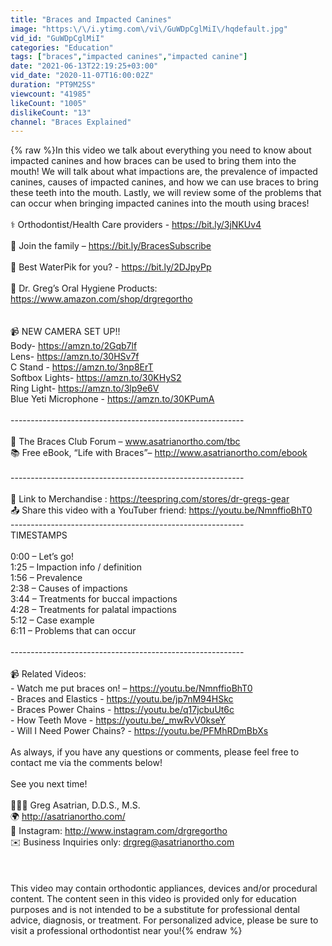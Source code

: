 ```yaml
---
title: "Braces and Impacted Canines"
image: "https:\/\/i.ytimg.com\/vi\/GuWDpCglMiI\/hqdefault.jpg"
vid_id: "GuWDpCglMiI"
categories: "Education"
tags: ["braces","impacted canines","impacted canine"]
date: "2021-06-13T22:19:25+03:00"
vid_date: "2020-11-07T16:00:02Z"
duration: "PT9M25S"
viewcount: "41985"
likeCount: "1005"
dislikeCount: "13"
channel: "Braces Explained"
---
```

{% raw %}In this video we talk about everything you need to know about impacted canines and how braces can be used to bring them into the mouth! We will talk about what impactions are, the prevalence of impacted canines, causes of impacted canines, and how we can use braces to bring these teeth into the mouth. Lastly, we will review some of the problems that can occur when bringing impacted canines into the mouth using braces! <br /><br />⚕ Orthodontist/Health Care providers - <a rel="nofollow" target="blank" href="https://bit.ly/3jNKUv4">https://bit.ly/3jNKUv4</a><br /><br />🥰 Join the family – <a rel="nofollow" target="blank" href="https://bit.ly/BracesSubscribe">https://bit.ly/BracesSubscribe</a><br /><br />🧐 Best WaterPik for you? - <a rel="nofollow" target="blank" href="https://bit.ly/2DJpyPp">https://bit.ly/2DJpyPp</a> <br /><br />🦷 Dr. Greg’s Oral Hygiene Products: <a rel="nofollow" target="blank" href="https://www.amazon.com/shop/drgregortho">https://www.amazon.com/shop/drgregortho</a><br /><br /><br />📹 NEW CAMERA SET UP!!<br />Body- <a rel="nofollow" target="blank" href="https://amzn.to/2Gqb7lf">https://amzn.to/2Gqb7lf</a> <br />Lens- <a rel="nofollow" target="blank" href="https://amzn.to/30HSv7f">https://amzn.to/30HSv7f</a> <br />C Stand - <a rel="nofollow" target="blank" href="https://amzn.to/3np8ErT">https://amzn.to/3np8ErT</a> <br />Softbox Lights- <a rel="nofollow" target="blank" href="https://amzn.to/30KHyS2">https://amzn.to/30KHyS2</a> <br />Ring Light- <a rel="nofollow" target="blank" href="https://amzn.to/3lp9e6V">https://amzn.to/3lp9e6V</a> <br />Blue Yeti Microphone - <a rel="nofollow" target="blank" href="https://amzn.to/30KPumA">https://amzn.to/30KPumA</a><br /><br />---------------------------------------------------------- <br /><br />💌 The Braces Club Forum – www.asatrianortho.com/tbc <br />📚 Free eBook, “Life with Braces”– <a rel="nofollow" target="blank" href="http://www.asatrianortho.com/ebook">http://www.asatrianortho.com/ebook</a> <br /><br />---------------------------------------------------------- <br /><br />🧵 Link to Merchandise : <a rel="nofollow" target="blank" href="https://teespring.com/stores/dr-gregs-gear">https://teespring.com/stores/dr-gregs-gear</a> <br />📤 Share this video with a YouTuber friend: <a rel="nofollow" target="blank" href="https://youtu.be/NmnffioBhT0">https://youtu.be/NmnffioBhT0</a><br />---------------------------------------------------------- <br />TIMESTAMPS<br /><br />0:00 – Let’s go!<br />1:25 – Impaction info / definition<br />1:56 – Prevalence<br />2:38 – Causes of impactions<br />3:44 – Treatments for buccal impactions<br />4:28 – Treatments for palatal impactions<br />5:12 – Case example<br />6:11 – Problems that can occur<br /><br />---------------------------------------------------------- <br /><br />📹 Related Videos:<br />-  Watch me put braces on! – <a rel="nofollow" target="blank" href="https://youtu.be/NmnffioBhT0">https://youtu.be/NmnffioBhT0</a><br />-  Braces and Elastics - <a rel="nofollow" target="blank" href="https://youtu.be/jp7nM94HSkc">https://youtu.be/jp7nM94HSkc</a><br />-  Braces Power Chains - <a rel="nofollow" target="blank" href="https://youtu.be/q17jcbuUt6c">https://youtu.be/q17jcbuUt6c</a><br />-  How Teeth Move - <a rel="nofollow" target="blank" href="https://youtu.be/_mwRvV0kseY">https://youtu.be/_mwRvV0kseY</a><br />-  Will I Need Power Chains? - <a rel="nofollow" target="blank" href="https://youtu.be/PFMhRDmBbXs">https://youtu.be/PFMhRDmBbXs</a><br /><br />As always, if you have any questions or comments, please feel free to contact me via the comments below! <br /><br />See you next time!<br /><br />👨🏻‍⚕‍ Greg Asatrian, D.D.S., M.S.<br />🌍 <a rel="nofollow" target="blank" href="http://asatrianortho.com/">http://asatrianortho.com/</a> <br />📸 Instagram: <a rel="nofollow" target="blank" href="http://www.instagram.com/drgregortho">http://www.instagram.com/drgregortho</a> <br />✉️ Business Inquiries only: drgreg@asatrianortho.com<br /><br /><br /><br />This video may contain orthodontic appliances, devices and/or procedural content. The content seen in this video is provided only for education purposes and is not intended to be a substitute for professional dental advice, diagnosis, or treatment. For personalized advice, please be sure to visit a professional orthodontist near you!{% endraw %}
